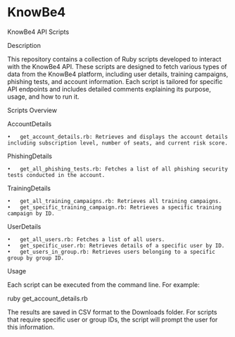 # KnowBe4

KnowBe4 API Scripts

Description

This repository contains a collection of Ruby scripts developed to interact with the KnowBe4 API. These scripts are designed to fetch various types of data from the KnowBe4 platform, including user details, training campaigns, phishing tests, and account information. Each script is tailored for specific API endpoints and includes detailed comments explaining its purpose, usage, and how to run it.

Scripts Overview

AccountDetails

	•	get_account_details.rb: Retrieves and displays the account details including subscription level, number of seats, and current risk score.

PhishingDetails

	•	get_all_phishing_tests.rb: Fetches a list of all phishing security tests conducted in the account.

TrainingDetails

	•	get_all_training_campaigns.rb: Retrieves all training campaigns.
	•	get_specific_training_campaign.rb: Retrieves a specific training campaign by ID.

UserDetails

	•	get_all_users.rb: Fetches a list of all users.
	•	get_specific_user.rb: Retrieves details of a specific user by ID.
	•	get_users_in_group.rb: Retrieves users belonging to a specific group by group ID.

Usage

Each script can be executed from the command line. For example:

ruby get_account_details.rb

The results are saved in CSV format to the Downloads folder. For scripts that require specific user or group IDs, the script will prompt the user for this information.
